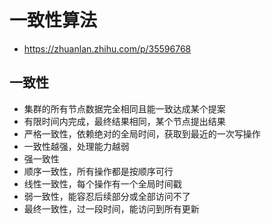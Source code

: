 # 一致性算法
- https://zhuanlan.zhihu.com/p/35596768

## 一致性
- 集群的所有节点数据完全相同且能一致达成某个提案
- 有限时间内完成，最终结果相同，某个节点提出结果
- 严格一致性，依赖绝对的全局时间，获取到最近的一次写操作
- 一致性越强，处理能力越弱
- 强一致性
-   顺序一致性，所有操作都是按顺序可行
-   线性一致性，每个操作有一个全局时间戳
- 弱一致性，能容忍后续部分或全部访问不了
- 最终一致性，过一段时间，能访问到所有更新
